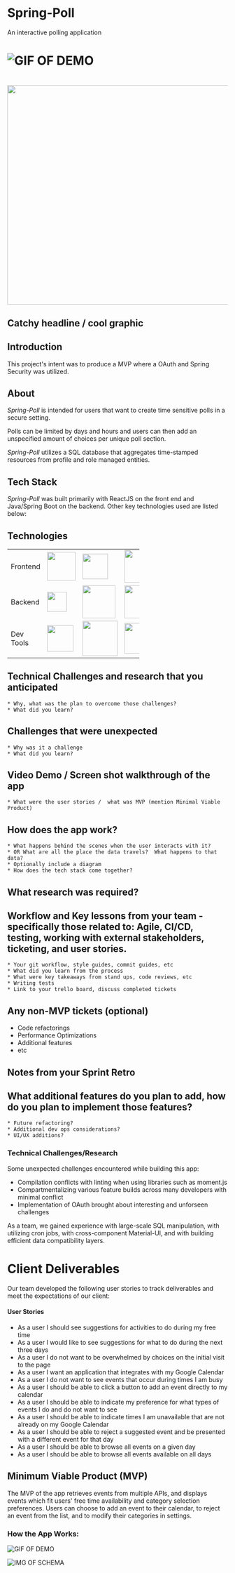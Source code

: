 # Spring-Poll
An interactive polling application

# ![GIF OF DEMO](https://i.imgur.com/)

# <p align="center">
  <img width="800" height="500" src="">
</p>

## Catchy headline / cool graphic

## Introduction

This project's intent was to produce a MVP where a OAuth and Spring Security was utilized.

## About

*Spring-Poll* is intended for users that want to create time sensitive polls
 in a secure setting. <br />

Polls can be limited by days and hours and users can then add an unspecified amount of choices per unique poll section. <br />

*Spring-Poll* utilizes a SQL database that aggregates time-stamped resources from profile and role managed entities.

## Tech Stack

*Spring-Poll* was built primarily with ReactJS on the front end and Java/Spring Boot on the backend. Other key technologies used are listed below: 

## Technologies
<table style="width:60%">
  <tr>

  </tr>
  <tr>
    <td class="subheading">Frontend</td>
    <td><img src="https://lh3.googleusercontent.com/ZIHOUCCxFaB7NirPhEX4K8cyTPIMvxvdJxpuhjb_qJ_dk-z7qEgD8riaR0ODXzXQZYn23zHpFiwGzxTDT88FTLeUMoPqlIjyLKoL1am8MH5pCoJExjL8SUC8uaeeiAjvQB0_vym6" width="65"/></td> 
    <td><img src="https://material-ui.com/static/images/material-ui-logo.svg" width="58"/></td>
    <td><img src="https://lh5.googleusercontent.com/pqPRWyCMu39CU4GAERH3XI0fri2uJzMteIV5t-4qAG566IJWdXRABxLjV1jwdVvID-NvFw3USgyM8FXC5w_yAimYz4FY1gVEm96Yd2JQZh-pYl33lHpbOI7-3-uTixqgX1XHRker" width="75"/></td>
    <td></td>
    <td class="tech">React/Material-ui/ReactRouter</td>
  </tr>
  <tr rowspan="2">
    <td class="subheading">Backend</td>
    <td><img src="https://spring.io/img/homepage/icon-spring-boot.svg" width="45"/></td> 
    <td><img src="https://hibernate.org/images/hibernate-logo.svg" width="75"/></td>
    <td><img src="https://logos-download.com/wp-content/uploads/2016/05/MySQL_logo_logotype-700x413.png" width="75"/></td>
    <td></td>
    <td class="tech">Spring Boot/Hibernate/MySQL</td>
  </tr>
  
  <tr>
      <td>Dev Tools</td>
      <td><img src='https://cityscoutssss.s3.us-east-2.amazonaws.com/kisspng-webpack-computer-icons-scalable-vector-graphics-re-webpack-svg-icon-transparent-amp-png-clipart-fre-5cb7987106ca27.6083469215555359850278.png' width="60"></td>
      <td><img src='https://i2.wp.com/endlessillusoft.com/wp-content/uploads/2017/01/babel.png?w=1280' width="80"><img></td>
      <td><img src='http://maven.apache.org/images/maven-logo-black-on-white.png' width="70"/></td>
      <td></td>
      <td>Webpack/Babel/Maven</td>
    </tr>
      <tr rowspan="3">
  </tr>
</table>

## Technical Challenges and research that you anticipated

    * Why, what was the plan to overcome those challenges?
    * What did you learn?
  
## Challenges that were unexpected

    * Why was it a challenge
    * What did you learn?
  
## Video Demo / Screen shot walkthrough of the app 

    * What were the user stories /  what was MVP (mention Minimal Viable Product)
  
## How does the app work?

    * What happens behind the scenes when the user interacts with it? 
    * OR What are all the place the data travels?  What happens to that data?
    * Optionally include a diagram
    * How does the tech stack come together?

## What research was required?

## Workflow and Key lessons from your team - specifically those related to: Agile, CI/CD, testing, working with external stakeholders, ticketing, and user stories.

    * Your git workflow, style guides, commit guides, etc
    * What did you learn from the process
    * What were key takeaways from stand ups, code reviews, etc
    * Writing tests
    * Link to your trello board, discuss completed tickets

## Any non-MVP tickets (optional)

 - Code refactorings
 - Performance Optimizations
 - Additional features
 - etc

## Notes from your Sprint Retro



## What additional features do you plan to add, how do you plan to implement those features?

    * Future refactoring?
    * Additional dev ops considerations?
    * UI/UX additions?



### Technical Challenges/Research
Some unexpected challenges encountered while building this app:
- Compilation conflicts with linting when using libraries such as moment.js
- Compartmentalizing various feature builds across many developers with minimal conflict
- Implementation of OAuth brought about interesting and unforseen challenges

As a team, we gained experience with large-scale SQL manipulation, with utilizing cron jobs, with cross-component Material-UI, and with building efficient data compatibility layers.


# Client Deliverables
Our team developed the following user stories to track deliverables and meet the expectations of our client:

#### User Stories
* As a user I should see suggestions for activities to do during my free time
* As a user I would like to see suggestions for what to do during the next three days
* As a user I do not want to be overwhelmed by choices on the initial visit to the page
* As a user I want an application that integrates with my Google Calendar
* As a user I do not want to see events that occur during times I am busy
* As a user I should be able to click a button to add an event directly to my calendar
* As a user I should be able to indicate my preference for what types of events I do and do not want to see
* As a user I should be able to indicate times I am unavailable that are not already on my Google Calendar
* As a user I should be able to reject a suggested event and be presented with a different event for that day
* As a user I should be able to browse all events on a given day
* As a user I should be able to browse all events available on all days

## Minimum Viable Product (MVP)

The MVP of the app retrieves events from multiple APIs, and displays events which fit users' free time availability and category selection preferences. Users can choose to add an event to their calendar, to reject an event from the list, and to modify their categories in settings.

### How the App Works:
![GIF OF DEMO](https://media.giphy.com/media/Yq8XBJUsoPTHaFkc7p/giphy.gif)

![IMG OF SCHEMA](https://raw.githubusercontent.com/hratx-blue-ocean/blue512/development/db/Schema.png)
